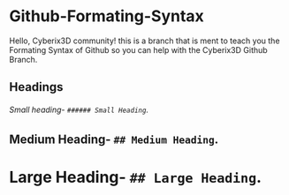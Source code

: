 # Github-Formating-Syntax
Hello, Cyberix3D community! this is a branch that is ment to teach you the Formating Syntax of Github so you can help with the Cyberix3D Github Branch.

## Headings

###### Small heading- `###### Small Heading`.
## Medium Heading- `## Medium Heading`.
# Large Heading- `## Large Heading`.
